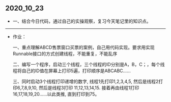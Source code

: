 ## 2020_10_23

- 一、结合今日代码，通过自己的实操观察，复习今天笔记里的知识点。

------

* 作业：

  一、重点理解ABCD售票窗口买票的案例，自己用代码实现。要求用实现Runnable接口的方式创建线程，不能重复，不能乱序

  二、编写一个程序，启动三个线程，三个线程的ID分别是A，B，C；，每个线程将自己的ID值在屏幕上打印5遍，打印顺序是ABCABC......

  三、同时启动3个线程打印递增的数字, 线程1先打印1,2,3,4,5, 然后是线程2打印6,7,8,9,10, 然后是线程3打印		11,12,13,14,15. 接着再由线程1打印16,17,18,19,20......以此类推, 直到打印到75。 

  ​		
